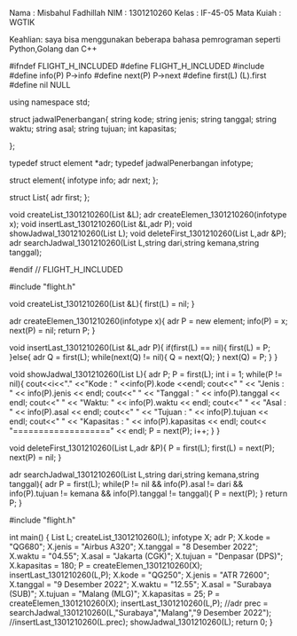Nama : Misbahul Fadhillah
NIM  : 1301210260
Kelas : IF-45-05
Mata Kuiah : WGTIK

Keahlian:
saya bisa menggunakan beberapa bahasa pemrograman seperti Python,Golang dan C++


#ifndef FLIGHT_H_INCLUDED
#define FLIGHT_H_INCLUDED
#include <iostream>
#define info(P) P->info
#define next(P) P->next
#define first(L) (L).first
#define nil NULL

using namespace std;

struct jadwalPenerbangan{
    string kode;
    string jenis;
    string tanggal;
    string waktu;
    string asal;
    string tujuan;
    int kapasitas;

};

typedef struct element *adr;
typedef jadwalPenerbangan infotype;

struct element{
    infotype info;
    adr next;
};

struct List{
    adr first;
};

void createList_1301210260(List &L);
adr createElemen_1301210260(infotype x);
void insertLast_1301210260(List &L,adr P);
void showJadwal_1301210260(List L);
void deleteFirst_1301210260(List L,adr &P);
adr searchJadwal_1301210260(List L,string dari,string kemana,string tanggal);


#endif // FLIGHT_H_INCLUDED

  
  #include "flight.h"

void createList_1301210260(List &L){
    first(L) = nil;
}

adr createElemen_1301210260(infotype x){
    adr P = new element;
    info(P) = x;
    next(P) = nil;
    return P;
}

void insertLast_1301210260(List &L,adr P){
    if(first(L) == nil){
        first(L) = P;
    }else{
        adr Q = first(L);
        while(next(Q) != nil){
            Q = next(Q);
        }
        next(Q) = P;
    }
}

void showJadwal_1301210260(List L){
    adr P;
    P = first(L);
    int i = 1;
    while(P != nil){
        cout<<i<<"." <<"Kode : " <<info(P).kode <<endl;
        cout<<" " << "Jenis : " << info(P).jenis << endl;
        cout<<" " << "Tanggal : " << info(P).tanggal << endl;
        cout<<" " << "Waktu: " << info(P).waktu << endl;
        cout<<" " << "Asal : " << info(P).asal << endl;
        cout<<" " << "Tujuan : " << info(P).tujuan << endl;
        cout<<" " << "Kapasitas : " << info(P).kapasitas << endl;
        cout<< "===================" << endl;
        P = next(P);
        i++;
    }
}

void deleteFirst_1301210260(List L,adr &P){
    P = first(L);
    first(L) = next(P);
    next(P) = nil;
}

adr searchJadwal_1301210260(List L,string dari,string kemana,string tanggal){
    adr P = first(L);
    while(P != nil && info(P).asal != dari && info(P).tujuan != kemana && info(P).tanggal != tanggal){
        P = next(P);
    }
    return P;
}

  
  
  
  #include "flight.h"



int main()
{
    List L;
    createList_1301210260(L);
    infotype X;
    adr P;
    X.kode = "QG680";
    X.jenis = "Airbus A320";
    X.tanggal = "8 Desember 2022";
    X.waktu = "04.55";
    X.asal = "Jakarta (CGK)";
    X.tujuan = "Denpasar (DPS)";
    X.kapasitas = 180;
    P = createElemen_1301210260(X);
    insertLast_1301210260(L,P);
    X.kode = "QG250";
    X.jenis = "ATR 72600";
    X.tanggal = "9 Desember 2022";
    X.waktu = "12.55";
    X.asal = "Surabaya (SUB)";
    X.tujuan = "Malang (MLG)";
    X.kapasitas = 25;
    P = createElemen_1301210260(X);
    insertLast_1301210260(L,P);
    //adr prec = searchJadwal_1301210260(L,"Surabaya","Malang","9 Desember 2022");
    //insertLast_1301210260(L.prec);
    showJadwal_1301210260(L);
    return 0;
}

